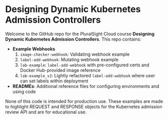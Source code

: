 # Designing Dynamic Kubernetes Admission Controllers

Welcome to the GitHub repo for the PluralSight Cloud course **Designing Dynamic Kubernetes Admission Controllers**. This repo contains:

- **Example Webhooks**
  1. `image-checker-webhook`: Validating webhook example
  2. `label-add-webhook`: Mutating webhook example
  3. `lab-example`: `label-add-webhook` with pre-configured certs and Docker Hub-provided image reference
  4. `lab-example_v2`: Lightly refactored `label-add-webhook` where user can set labels within deployment
- **READMEs**: Additional reference files for configuring environments and using code

None of this code is intended for production use. These examples are made to highlight REQUEST and RESPONSE objects for the Kubernetes admission review API and are for educational use.
